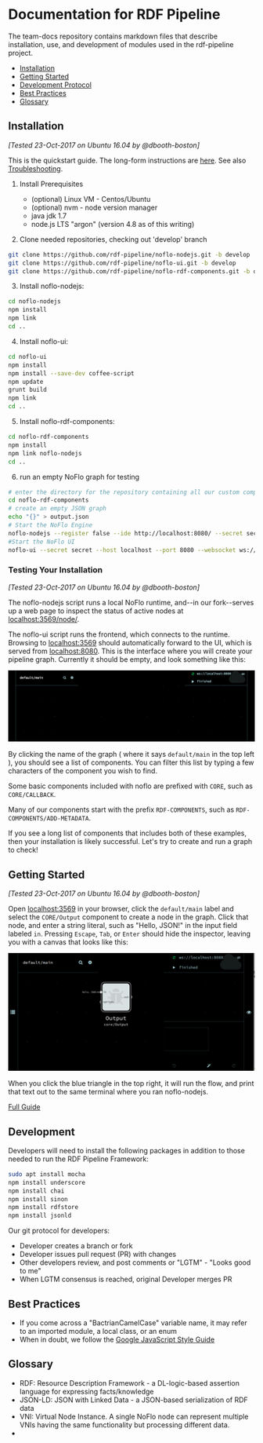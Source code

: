 # Documentation for RDF Pipeline

The team-docs repository contains markdown files that describe installation, use, and development of modules used in the rdf-pipeline project.

 * [Installation](#installation)
 * [Getting Started](#getting-started)
 * [Development Protocol](#gitflow)
 * [Best Practices](#best-practices)
 * [Glossary](#glossary)


## Installation

*[Tested 23-Oct-2017 on Ubuntu 16.04 by @dbooth-boston]*

This is the quickstart guide. The long-form instructions are [here](Installation.md).  See also [Troubleshooting](Troubleshooting.md).

1. Install Prerequisites
   * (optional) Linux VM - Centos/Ubuntu
   * (optional) nvm - node version manager
   * java jdk 1.7
   * node.js LTS "argon" (version 4.8 as of this writing)

2. Clone needed repositories, checking out 'develop' branch

```bash
git clone https://github.com/rdf-pipeline/noflo-nodejs.git -b develop
git clone https://github.com/rdf-pipeline/noflo-ui.git -b develop
git clone https://github.com/rdf-pipeline/noflo-rdf-components.git -b develop
```
3. Install noflo-nodejs:

```bash
cd noflo-nodejs
npm install
npm link
cd ..
```
4. Install noflo-ui:

```bash
cd noflo-ui
npm install
npm install --save-dev coffee-script
npm update
grunt build
npm link
cd ..
```
5. Install noflo-rdf-components:

```bash
cd noflo-rdf-components
npm install
npm link noflo-nodejs
cd ..
```

6. run an empty NoFlo graph for testing

```bash
# enter the directory for the repository containing all our custom components
cd noflo-rdf-components
# create an empty JSON graph
echo "{}" > output.json
# Start the NoFlo Engine
noflo-nodejs --register false --ide http://localhost:8080/ --secret secret --graph output.json --save-graph output.json &
#Start the NoFlo UI
noflo-ui --secret secret --host localhost --port 8080 --websocket ws://localhost:3569 &
```

### Testing Your Installation

*[Tested 23-Oct-2017 on Ubuntu 16.04 by @dbooth-boston]*

The noflo-nodejs script runs a local NoFlo runtime, and--in our fork--serves up a web page to inspect the status of active nodes at [localhost:3569/node/](http://localhost:3569/node/).

The noflo-ui script runs the frontend, which connects to the runtime. Browsing to [localhost:3569](http://localhost:3569/) should automatically forward to the UI, which is served from [localhost:8080](http://localhost:8080/).  This is the interface where you will create your pipeline graph. Currently it should be empty, and look something like this:

![noflo ui without a graph](images/empty-ui.png)

By clicking the name of the graph ( where it says `default/main` in the top left ), you should see a list of components. You can filter this list by typing a few characters of the component you wish to find.

Some basic components included with noflo are prefixed with `CORE`, such as `CORE/CALLBACK`.

Many of our components start with the prefix `RDF-COMPONENTS`, such as `RDF-COMPONENTS/ADD-METADATA`.

If you see a long list of components that includes both of these examples, then your installation is likely successful. Let's try to create and run a graph to check!

## Getting Started

*[Tested 23-Oct-2017 on Ubuntu 16.04 by @dbooth-boston]*

Open [localhost:3569](http://localhost:3569/) in your browser, click the `default/main` label and select the `CORE/Output` component to create a node in the graph. Click that node, and enter a string literal, such as "Hello, JSON!" in the input field labeled `in`.  Pressing `Escape`, `Tab`, or `Enter` should hide the inspector, leaving you with a canvas that looks like this:

![noflo ui without a graph](images/hello-json.png)

When you click the blue triangle in the top right, it will run the flow, and print that text out to the same terminal where you ran noflo-nodejs.

[Full Guide](Getting-Started.md)

## Development

Developers will need to install the following packages in addition to those needed to run the RDF Pipeline Framework:

```bash
sudo apt install mocha
npm install underscore
npm install chai
npm install sinon
npm install rdfstore
npm install jsonld
```

Our git protocol for developers:
 * Developer creates a branch or fork
 * Developer issues pull request (PR) with changes
 * Other developers review, and post comments or "LGTM" - "Looks good to me"
 * When LGTM consensus is reached, original Developer merges PR

## Best Practices
 * If you come across a "BactrianCamelCase" variable name, it may refer to an imported module, a local class, or an enum
 * When in doubt, we follow the [Google JavaScript Style Guide](https://google.github.io/styleguide/jsguide.html)


## Glossary
- RDF: Resource Description Framework - a DL-logic-based assertion language for expressing facts/knowledge
- JSON-LD: JSON with Linked Data - a JSON-based serialization of RDF data
- VNI: Virtual Node Instance.  A single NoFlo node can represent multiple VNIs having the same functionality but processing different data.
-
